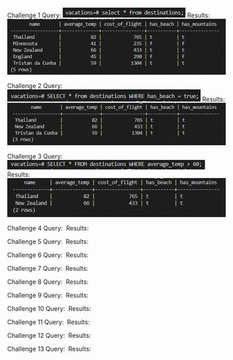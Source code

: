 Challenge 1
Query: ![](images/Challenge1_query.GIF)
Results: ![](images/Challenge1_results.GIF)

Challenge 2
Query: ![](images/Challenge2_query.GIF)
Results: ![](images/Challenge2_results.GIF)

Challenge 3
Query: ![](images/Challenge3_query.GIF)
Results: ![](images/Challenge3_results.GIF)

Challenge 4
Query: ![]()
Results: ![]()

Challenge 5
Query: ![]()
Results: ![]()

Challenge 6
Query: ![]()
Results: ![]()

Challenge 7
Query: ![]()
Results: ![]()

Challenge 8
Query: ![]()
Results: ![]()

Challenge 9
Query: ![]()
Results: ![]()

Challenge 10
Query: ![]()
Results: ![]()

Challenge 11
Query: ![]()
Results: ![]()

Challenge 12
Query: ![]()
Results: ![]()

Challenge 13
Query: ![]()
Results: ![]()

